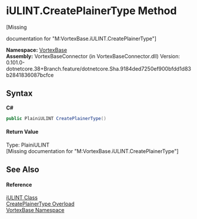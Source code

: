 # iULINT.CreatePlainerType Method 
 

\[Missing <summary> documentation for "M:VortexBase.iULINT.CreatePlainerType"\]

**Namespace:**&nbsp;<a href="N_VortexBase.md">VortexBase</a><br />**Assembly:**&nbsp;VortexBaseConnector (in VortexBaseConnector.dll) Version: 0.101.0-dotnetcore.38+Branch.feature/dotnetcore.Sha.9184ded7250ef900bfdd1d83b2841836087bcfce

## Syntax

**C#**<br />
``` C#
public PlainiULINT CreatePlainerType()
```


#### Return Value
Type: PlainiULINT<br />\[Missing <returns> documentation for "M:VortexBase.iULINT.CreatePlainerType"\]

## See Also


#### Reference
<a href="T_VortexBase_iULINT.md">iULINT Class</a><br /><a href="Overload_VortexBase_iULINT_CreatePlainerType.md">CreatePlainerType Overload</a><br /><a href="N_VortexBase.md">VortexBase Namespace</a><br />